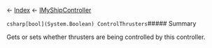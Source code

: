 ← [Index](Api-Index) ← [IMyShipController](Sandbox.ModAPI.Ingame.IMyShipController)

```csharp[bool](System.Boolean) ControlThrusters```##### Summary

Gets or sets whether thrusters are being controlled by this controller.

